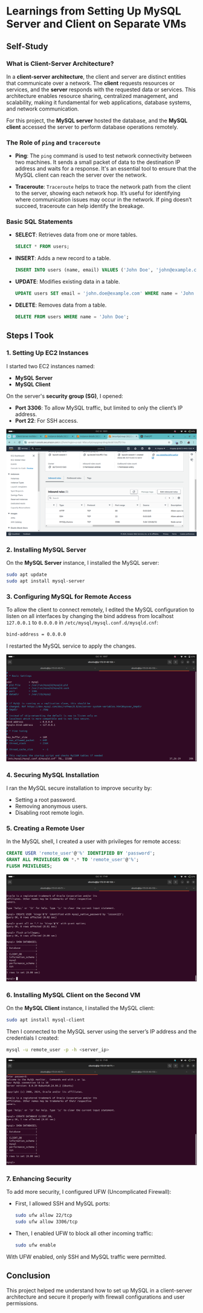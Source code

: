
# Learnings from Setting Up MySQL Server and Client on Separate VMs

## Self-Study

### What is Client-Server Architecture?
In a **client-server architecture**, the client and server are distinct entities that communicate over a network. The **client** requests resources or services, and the **server** responds with the requested data or services. This architecture enables resource sharing, centralized management, and scalability, making it fundamental for web applications, database systems, and network communication.

For this project, the **MySQL server** hosted the database, and the **MySQL client** accessed the server to perform database operations remotely.

### The Role of `ping` and `traceroute`
- **Ping**: The `ping` command is used to test network connectivity between two machines. It sends a small packet of data to the destination IP address and waits for a response. It's an essential tool to ensure that the MySQL client can reach the server over the network.
  
- **Traceroute**: `Traceroute` helps to trace the network path from the client to the server, showing each network hop. It’s useful for identifying where communication issues may occur in the network. If ping doesn’t succeed, traceroute can help identify the breakage.

### Basic SQL Statements
- **SELECT**: Retrieves data from one or more tables.
  ```sql
  SELECT * FROM users;
  ```

- **INSERT**: Adds a new record to a table.
  ```sql
  INSERT INTO users (name, email) VALUES ('John Doe', 'john@example.com');
  ```

- **UPDATE**: Modifies existing data in a table.
  ```sql
  UPDATE users SET email = 'john.doe@example.com' WHERE name = 'John Doe';
  ```

- **DELETE**: Removes data from a table.
  ```sql
  DELETE FROM users WHERE name = 'John Doe';
  ```

## Steps I Took

### 1. Setting Up EC2 Instances
I started two EC2 instances named:
- **MySQL Server**
- **MySQL Client**

On the server's **security group (SG)**, I opened:
- **Port 3306**: To allow MySQL traffic, but limited to only the client’s IP address.
- **Port 22**: For SSH access.

![MySQL Security Group Configuration](./images/security_group_conf.png)

### 2. Installing MySQL Server
On the **MySQL Server** instance, I installed the MySQL server:
```bash
sudo apt update
sudo apt install mysql-server
```

### 3. Configuring MySQL for Remote Access
To allow the client to connect remotely, I edited the MySQL configuration to listen on all interfaces by changing the bind address from localhost `127.0.0.1` to `0.0.0.0` in `/etc/mysql/mysql.conf.d/mysqld.cnf`:
```bash
bind-address = 0.0.0.0
```
I restarted the MySQL service to apply the changes.

![MySQL Server Instance](images/mysql_server_conf.png)

### 4. Securing MySQL Installation
I ran the MySQL secure installation to improve security by:
- Setting a root password.
- Removing anonymous users.
- Disabling root remote login.

### 5. Creating a Remote User
In the MySQL shell, I created a user with privileges for remote access:
```sql
CREATE USER 'remote_user'@'%' IDENTIFIED BY 'password';
GRANT ALL PRIVILEGES ON *.* TO 'remote_user'@'%';
FLUSH PRIVILEGES;
```
![MySQL Server](images/server_database.png)


### 6. Installing MySQL Client on the Second VM
On the **MySQL Client** instance, I installed the MySQL client:
```bash
sudo apt install mysql-client
```

Then I connected to the MySQL server using the server’s IP address and the credentials I created:
```bash
mysql -u remote_user -p -h <server_ip>
```

![MySQL Client Instance](./images/client_database.png)

### 7. Enhancing Security
To add more security, I configured UFW (Uncomplicated Firewall):
- First, I allowed SSH and MySQL ports:
  ```bash
  sudo ufw allow 22/tcp
  sudo ufw allow 3306/tcp
  ```
- Then, I enabled UFW to block all other incoming traffic:
  ```bash
  sudo ufw enable
  ```

With UFW enabled, only SSH and MySQL traffic were permitted.

## Conclusion
This project helped me understand how to set up MySQL in a client-server architecture and secure it properly with firewall configurations and user permissions.